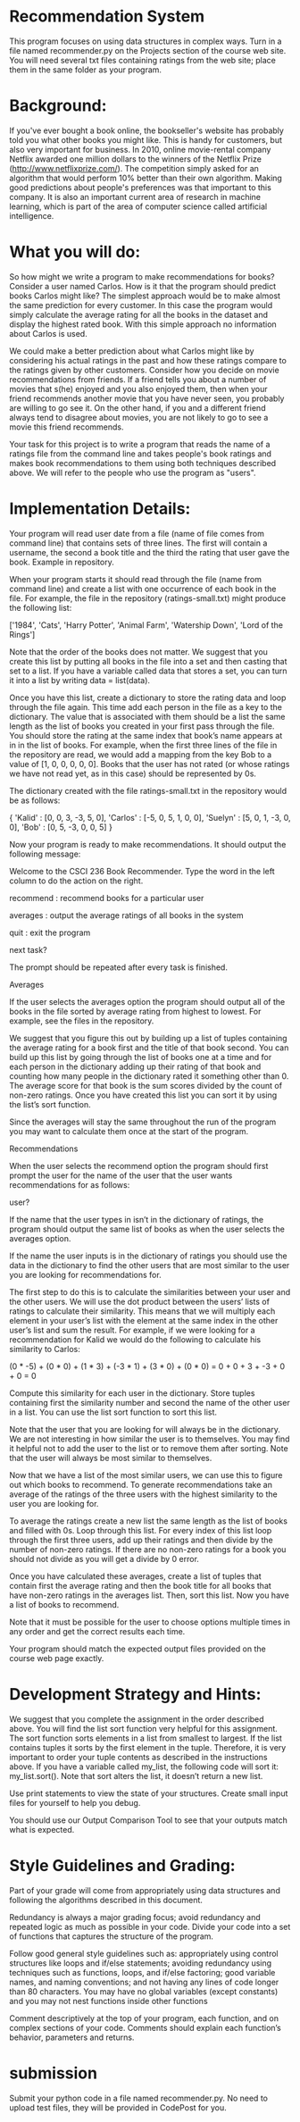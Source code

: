 # Recommendation System

This program focuses on using data structures in complex ways.  Turn in a file named recommender.py on the Projects section of the course web site. You will need several txt files containing ratings from the web site; place them in the same folder as your program.

# Background:

If you've ever bought a book online, the bookseller's website has probably told you what other books you might like. This is handy for customers, but also very important for business. In 2010, online movie-rental company Netflix awarded one million dollars to the winners of the Netflix Prize (http://www.netflixprize.com/). The competition simply asked for an algorithm that would perform 10% better than their own algorithm. Making good predictions about people's preferences was that important to this company. It is also an important current area of research in machine learning, which is part of the area of computer science called artificial intelligence.

# What you will do:

So how might we write a program to make recommendations for books? Consider a user named Carlos. How is it that the program should predict books Carlos might like? The simplest approach would be to make almost the same prediction for every customer. In this case the program would simply calculate the average rating for all the books in the dataset and display the highest rated book. With this simple approach no information about Carlos is used. 

We could make a better prediction about what Carlos might like by considering his actual ratings in the past and how these ratings compare to the ratings given by other customers. Consider how you decide on movie recommendations from friends. If a friend tells you about a number of movies that s(he) enjoyed and you also enjoyed them, then when your friend recommends another movie that you have never seen, you probably are willing to go see it. On the other hand, if you and a different friend always tend to disagree about movies, you are not likely to go to see a movie this friend recommends.

Your task for this project is to write a program that reads the name of a ratings file from the command line and takes people's book ratings and makes book recommendations to them using both techniques described above. We will refer to the people who use the program as "users".

# Implementation Details:

Your program will read user date from a file (name of file comes from command line) that contains sets of three lines. The first will contain a username, the second a book title and the third the rating that user gave the book. Example in repository. 

When your program starts it should read through the file (name from command line) and create a list with one occurrence of each book in the file. For example, the file in the repository (ratings-small.txt) might produce the following list:

['1984', 'Cats', 'Harry Potter', 'Animal Farm', 'Watership Down', 'Lord of the Rings']

Note that the order of the books does not matter. We suggest that you create this list by putting all books in the file into a set and then casting that set to a list. If you have a variable called data that stores a set, you can turn it into a list by writing data = list(data). 

Once you have this list, create a dictionary to store the rating data and loop through the file again. This time add each person in the file as a key to the dictionary. The value that is associated with them should be a list the same length as the list of books you created in your first pass through the file. You should store the rating at the same index that book’s name appears at in in the list of books. For example, when the first three lines of the file in the repository are read, we would add a mapping from the key Bob to a value of [1, 0, 0, 0, 0, 0]. Books that the user has not rated (or whose ratings we have not read yet, as in this case) should be represented by 0s.

The dictionary created with the file ratings-small.txt in the repository would be as follows:

{ 'Kalid'  : [0, 0, 3, -3, 5, 0],  'Carlos' : [-5, 0, 5, 1, 0, 0], 
  'Suelyn' : [5, 0, 1, -3, 0, 0],  'Bob'    : [0, 5, -3, 0, 0, 5]  }

Now your program is ready to make recommendations. It should output the following message:

Welcome to the CSCI 236 Book Recommender. Type the word in the
left column to do the action on the right.

recommend : recommend books for a particular user

averages  : output the average ratings of all books in the system

quit      : exit the program

next task?

The prompt should be repeated after every task is finished.

Averages

If the user selects the averages option the program should output all of the books in the file sorted by average rating from highest to lowest. For example, see the files in the repository.

We suggest that you figure this out by building up a list of tuples containing the average rating for a book first and the title of that book second. You can build up this list by going through the list of books one at a time and for each person in the dictionary adding up their rating of that book and counting how many people in the dictionary rated it something other than 0. The average score for that book is the sum scores divided by the count of non-zero ratings. Once you have created this list you can sort it by using the list’s sort function. 

Since the averages will stay the same throughout the run of the program you may want to calculate them once at the start of the program. 

Recommendations

When the user selects the recommend option the program should first prompt the user for the name of the user that the user wants recommendations for as follows:

user?

If the name that the user types in isn’t in the dictionary of ratings, the program should output the same list of books as when the user selects the averages option.

If the name the user inputs is in the dictionary of ratings you should use the data in the dictionary to find the other users that are most similar to the user you are looking for recommendations for. 

The first step to do this is to calculate the similarities between your user and the other users. We will use the dot product between the users’ lists of ratings to calculate their similarity. This means that we will multiply each element in your user’s list with the element at the same index in the other user’s list and sum the result. For example, if we were looking for a recommendation for Kalid we would do the following to calculate his similarity to Carlos:

(0 * -5) + (0 * 0) + (1 * 3) + (-3 * 1) + (3 * 0) + (0 * 0) = 0 + 0 + 3 + -3 + 0 + 0 = 0

Compute this similarity for each user in the dictionary. Store tuples containing first the similarity number and second the name of the other user in a list. You can use the list sort function to sort this list.

Note that the user that you are looking for will always be in the dictionary. We are not interesting in how similar the user is to themselves. You may find it helpful not to add the user to the list or to remove them after sorting. Note that the user will always be most similar to themselves. 

Now that we have a list of the most similar users, we can use this to figure out which books to recommend. To generate recommendations take an average of the ratings of the three users with the highest similarity to the user you are looking for. 

To average the ratings create a new list the same length as the list of books and filled with 0s. Loop through this list. For every index of this list loop through the first three users, add up their ratings and then divide by the number of non-zero ratings. If there are no non-zero ratings for a book you should not divide as you will get a divide by 0 error. 

Once you have calculated these averages, create a list of tuples that contain first the average rating and then the book title for all books that have non-zero ratings in the averages list. Then, sort this list. Now you have a list of books to recommend.

Note that it must be possible for the user to choose options multiple times in any order and get the correct results each time.  

Your program should match the expected output files provided on the course web page exactly.

# Development Strategy and Hints:	

We suggest that you complete the assignment in the order described above. 
You will find the list sort function very helpful for this assignment. The sort function sorts elements in a list from smallest to largest. If the list contains tuples it sorts by the first element in the tuple. Therefore, it is very important to order your tuple contents as described in the instructions above. If you have a variable called my_list, the following code will sort it: my_list.sort(). Note that sort alters the list, it doesn’t return a new list. 

Use print statements to view the state of your structures. Create small input files for yourself to help you debug. 


You should use our Output Comparison Tool to see that your outputs match what is expected.

# Style Guidelines and Grading:

Part of your grade will come from appropriately using data structures and following the algorithms described in this document.  

Redundancy is always a major grading focus; avoid redundancy and repeated logic as much as possible in your code. Divide your code into a set of functions that captures the structure of the program. 

Follow good general style guidelines such as: appropriately using control structures like loops and if/else statements; avoiding redundancy using techniques such as functions, loops, and if/else factoring; good variable names, and naming conventions; and not having any lines of code longer than 80 characters. You may have no global variables (except constants) and you may not nest functions inside other functions

Comment descriptively at the top of your program, each function, and on complex sections of your code.  Comments should explain each function’s behavior, parameters and returns.  

# submission

Submit your python code in a file named recommender.py. No need to upload test files, they will be provided in CodePost for you. 


